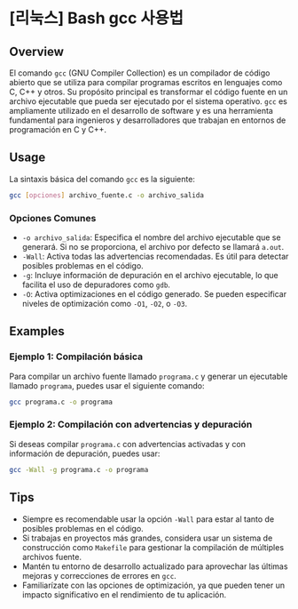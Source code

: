 # [리눅스] Bash gcc 사용법

## Overview
El comando `gcc` (GNU Compiler Collection) es un compilador de código abierto que se utiliza para compilar programas escritos en lenguajes como C, C++ y otros. Su propósito principal es transformar el código fuente en un archivo ejecutable que pueda ser ejecutado por el sistema operativo. `gcc` es ampliamente utilizado en el desarrollo de software y es una herramienta fundamental para ingenieros y desarrolladores que trabajan en entornos de programación en C y C++.

## Usage
La sintaxis básica del comando `gcc` es la siguiente:

```bash
gcc [opciones] archivo_fuente.c -o archivo_salida
```

### Opciones Comunes
- `-o archivo_salida`: Especifica el nombre del archivo ejecutable que se generará. Si no se proporciona, el archivo por defecto se llamará `a.out`.
- `-Wall`: Activa todas las advertencias recomendadas. Es útil para detectar posibles problemas en el código.
- `-g`: Incluye información de depuración en el archivo ejecutable, lo que facilita el uso de depuradores como `gdb`.
- `-O`: Activa optimizaciones en el código generado. Se pueden especificar niveles de optimización como `-O1`, `-O2`, o `-O3`.

## Examples
### Ejemplo 1: Compilación básica
Para compilar un archivo fuente llamado `programa.c` y generar un ejecutable llamado `programa`, puedes usar el siguiente comando:

```bash
gcc programa.c -o programa
```

### Ejemplo 2: Compilación con advertencias y depuración
Si deseas compilar `programa.c` con advertencias activadas y con información de depuración, puedes usar:

```bash
gcc -Wall -g programa.c -o programa
```

## Tips
- Siempre es recomendable usar la opción `-Wall` para estar al tanto de posibles problemas en el código.
- Si trabajas en proyectos más grandes, considera usar un sistema de construcción como `Makefile` para gestionar la compilación de múltiples archivos fuente.
- Mantén tu entorno de desarrollo actualizado para aprovechar las últimas mejoras y correcciones de errores en `gcc`.
- Familiarízate con las opciones de optimización, ya que pueden tener un impacto significativo en el rendimiento de tu aplicación.